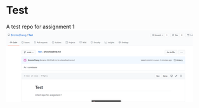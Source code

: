 # Test
A test repo for assignment 1 
![screenshot of assignment 1 result create TEST repo and add aNewReadme.md](ass1_1.png)
